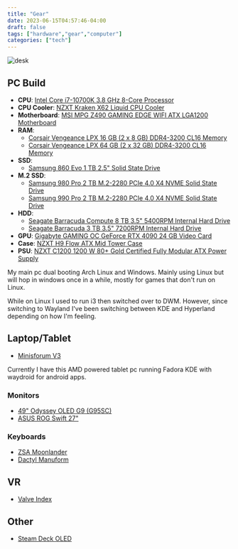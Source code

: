```yaml
---
title: "Gear"
date: 2023-06-15T04:57:46-04:00
draft: false
tags: ["hardware","gear","computer"]
categories: ["tech"]
---
```


![desk](/20231213_061530.jpg)

## PC Build
- **CPU**: [Intel Core i7-10700K 3.8 GHz 8-Core Processor](https://pcpartpicker.com/product/yhxbt6/intel-core-i7-10700k-38-ghz-8-core-processor-bx8070110700k)
- **CPU Cooler**: [NZXT Kraken X62 Liquid CPU Cooler](https://pcpartpicker.com/product/bqBrxr/nzxt-kraken-x62-liquid-cpu-cooler-rl-krx62-01)
- **Motherboard**: [MSI MPG Z490 GAMING EDGE WIFI ATX LGA1200 Motherboard](https://pcpartpicker.com/product/ZJ2bt6/msi-mpg-z490-gaming-edge-wifi-atx-lga1200-motherboard-mpg-z490-gaming-edge-wifi)
- **RAM**:
    - [Corsair Vengeance LPX 16 GB (2 x 8 GB) DDR4-3200 CL16 Memory](https://pcpartpicker.com/product/p6RFf7/corsair-memory-cmk16gx4m2b3200c16)
    - [Corsair Vengeance LPX 64 GB (2 x 32 GB) DDR4-3200 CL16 Memory](https://pcpartpicker.com/product/k2mFf7/corsair-vengeance-lpx-64-gb-2-x-32-gb-ddr4-3200-memory-cmk64gx4m2e3200c16)
- **SSD**:
    - [Samsung 860 Evo 1 TB 2.5" Solid State Drive](https://pcpartpicker.com/product/yzfhP6/samsung-860-evo-1tb-25-solid-state-drive-mz-76e1t0bam)
- **M.2 SSD**:
    - [Samsung 980 Pro 2 TB M.2-2280 PCIe 4.0 X4 NVME Solid State Drive](https://pcpartpicker.com/product/f3cRsY/samsung-980-pro-2-tb-m2-2280-nvme-solid-state-drive-mz-v8p2t0bam)
    - [Samsung 990 Pro 2 TB M.2-2280 PCIe 4.0 X4 NVME Solid State Drive](https://pcpartpicker.com/product/34ytt6/samsung-990-pro-2-tb-m2-2280-pcie-40-x4-nvme-solid-state-drive-mz-v9p2t0bw)
- **HDD**:
    - [Seagate Barracuda Compute 8 TB 3.5" 5400RPM Internal Hard Drive](https://pcpartpicker.com/product/qLRzK8/seagate-barracuda-compute-8-tb-35-7200rpm-internal-hard-drive-st8000dmz04)
    - [Seagate Barracuda 3 TB 3.5" 7200RPM Internal Hard Drive](https://pcpartpicker.com/product/j28H99/seagate-barracuda-3-tb-35-7200rpm-internal-hard-drive-st3000dm008)
- **GPU**: [Gigabyte GAMING OC GeForce RTX 4090 24 GB Video Card](https://pcpartpicker.com/product/TgkWGX/gigabyte-gaming-oc-geforce-rtx-4090-24-gb-video-card-gv-n4090gaming-oc-24gd)
- **Case**: [NZXT H9 Flow ATX Mid Tower Case](https://pcpartpicker.com/product/VCpzK8/nzxt-h9-flow-atx-mid-tower-case-cm-h91fb-01)
- **PSU**: [NZXT C1200 1200 W 80+ Gold Certified Fully Modular ATX Power Supply](https://pcpartpicker.com/product/RHfnTW/nzxt-c1200-1200-w-80-gold-certified-fully-modular-atx-power-supply-pa-2g1bb-us)


My main pc dual booting Arch Linux and Windows.
Mainly using Linux but will hop in windows once in a while, mostly for games that don't run on Linux.  

While on Linux I used to run i3 then switched over to DWM.
However, since switching to Wayland I've been switching between KDE and Hyperland depending on how I'm feeling.

## Laptop/Tablet
- [Minisforum V3](https://www.amazon.com/dp/B0D5CH3H6X)

Currently I have this AMD powered tablet pc running Fadora KDE with waydroid for android apps.

### Monitors
- [49" Odyssey OLED G9 (G95SC)](https://www.samsung.com/us/computing/monitors/gaming/49-odyssey-oled-g95sc-dqhd-neo-quantum-processor-pro-0-03ms-240hz-curved-smart-gaming-monitor-ls49cg954snxza/)
- [ASUS ROG Swift 27"](https://www.amazon.com/dp/B07HZSBW7V)

### Keyboards
- [ZSA Moonlander](https://www.zsa.io/moonlander)
- [Dactyl Manuform](https://github.com/abstracthat/dactyl-manuform)

## VR
- [Valve Index](https://www.valvesoftware.com/en/index)

## Other
- [Steam Deck OLED](https://store.steampowered.com/steamdeck)

